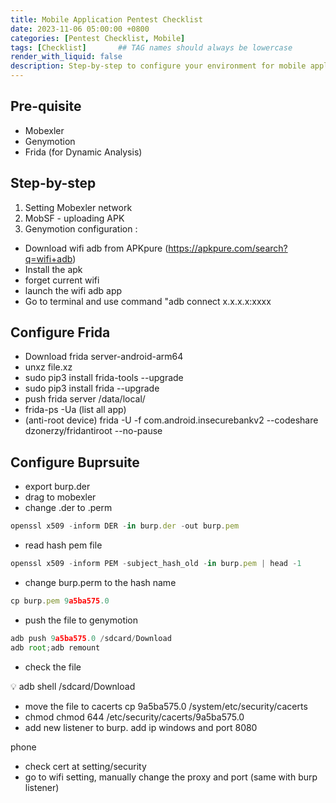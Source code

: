 ```yaml
---
title: Mobile Application Pentest Checklist
date: 2023-11-06 05:00:00 +0800
categories: [Pentest Checklist, Mobile]
tags: [Checklist]       ## TAG names should always be lowercase
render_with_liquid: false
description: Step-by-step to configure your environment for mobile application pentest
---
```



## Pre-quisite

- Mobexler
- Genymotion
- Frida (for Dynamic Analysis)

## Step-by-step

1. Setting Mobexler network
2. MobSF - uploading APK
3. Genymotion configuration :
- Download wifi adb from APKpure (https://apkpure.com/search?q=wifi+adb)
- Install the apk
- forget current wifi
- launch the wifi adb app
- Go to terminal and use command "adb connect x.x.x.x:xxxx

## Configure Frida

- Download frida server-android-arm64
- unxz file.xz
- sudo pip3 install frida-tools --upgrade
- sudo pip3 install frida --upgrade
- push frida server /data/local/
- frida-ps -Ua (list all app)
- (anti-root device)
frida -U -f com.android.insecurebankv2 --codeshare dzonerzy/fridantiroot --no-pause

## Configure Buprsuite

- export burp.der
- drag to mobexler
- change .der to .perm

```jsx
openssl x509 -inform DER -in burp.der -out burp.pem
```

- read hash pem file

```jsx
openssl x509 -inform PEM -subject_hash_old -in burp.pem | head -1
```

- change burp.perm to the hash name

```jsx
cp burp.pem 9a5ba575.0
```

- push the file to genymotion

```jsx
adb push 9a5ba575.0 /sdcard/Download
adb root;adb remount
```

- check the file

<aside>
💡 adb shell /sdcard/Download

</aside>

- move the file to cacerts
cp 9a5ba575.0 /system/etc/security/cacerts
- chmod
chmod 644 /etc/security/cacerts/9a5ba575.0
- add new listener to burp. add ip windows and port 8080

phone

- check cert at setting/security
- go to wifi setting, manually change the proxy and port (same with burp listener)